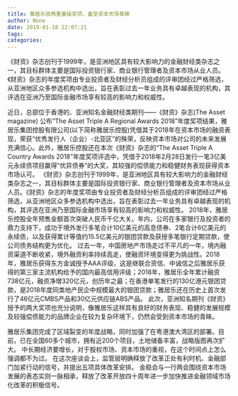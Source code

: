 ```yaml
---
title: 雅居乐收两重量级奖项，备受资本市场青睐
author: None
date: 2019-01-18 22:07:21
tags: 
categories: 
---
```

《财资》杂志创刊于1999年，是亚洲地区具有较大影响力的金融财经类杂志之一，其目标群体主要是国际投资银行家、商业银行管理者及资本市场从业人员。《财资》杂志的年度奖项由专业投资者及财经分析员组成的评审团经过严格筛选，从亚洲地区众多参选机构中选出，旨在表彰过去一年业务具有卓越表现的机构，其评选在亚洲乃至国际金融市场享有较高的影响力和权威性。
<!-- more -->
近日，总部位于香港的、亚洲知名金融财经类期刊——《财资》杂志(The Asset magazine) 公布“The Asset Triple A Regional Awards 2018”年度奖项结果，雅居乐集团控股有限公司(以下简称雅居乐控股)凭借其于2018年在资本市场的融资表现，荣获“优秀发行人（企业）-北亚区”的殊荣，反映资本市场对公司的未来发展充满信心。此外，雅居乐控股还在本次《财资》杂志的“The Asset Triple A Country Awards 2018”年度奖项评选中，凭借于2018年2月28日发行一笔3亿美元永续债项目赢得“优异债券”的大奖，其较强的偿债能力和稳健财务表现获得资本市场认可。
《财资》杂志创刊于1999年，是亚洲地区具有较大影响力的金融财经类杂志之一，其目标群体主要是国际投资银行家、商业银行管理者及资本市场从业人员。《财资》杂志的年度奖项由专业投资者及财经分析员组成的评审团经过严格筛选，从亚洲地区众多参选机构中选出，旨在表彰过去一年业务具有卓越表现的机构，其评选在亚洲乃至国际金融市场享有较高的影响力和权威性。
2018年，雅居乐控股全年预售金额首次突破人民币千亿大关。年内，公司在多家银行及投资者的鼎力支持下，成功于境外发行多笔合计10亿美元的高息债券、2笔合计6亿美元的永续债，以及获得累计等值约15.5亿美元的银团贷款及获授多笔银行定期贷款，使公司债务结构更为优化。
过去一年，中国房地产市场走过不平凡的一年，境内融资渠道不断收紧，境外融资利率持续高走，使融资环境变得更为挑战性。2018年，雅居乐获得东方金诚授予AAA评级，这是继联合资信、中诚信之后雅居乐获得的第三家主流机构给予的国内最高信用评级；2018年，雅居乐全年累计融资738亿元，融资净增320亿元，创历年之最；在香港单笔发行的130亿港元银团贷款，是2018年度同类地产民企中规模最大的银团贷款；雅居乐还在历史上首次发行了46亿元CMBS产品和30亿元供应链ABS产品。
此次，亚洲知名期刊《财资》授予的两大奖项也充分说明，像雅居乐这样具有良好的财务表现、稳健的发展规模及较强偿债能力的品牌企业在较为复杂环境下，仍然会受到资本市场的青睐。
 
 
雅居乐集团完成了区域裂变的年度战略，同时加强了在粤港澳大湾区的部署。目前，已在全国60多个城市，拥有近200个项目，土地储备丰富，战略版图再次扩大。
中长期经济要增长，对于股权市场、资本市场的重视，在这个时间点上怎么强调都不为过。
在这次座谈会上，监管层明确释放了改革正处有利时机、金融部门加紧行动的信号，并提出五项具体改革安排。
金稳会与一行两会围绕资本市场发展的表态实则一脉相承，释放了改革开放四十周年进一步加快推进金融领域市场化改革的积极信号。
